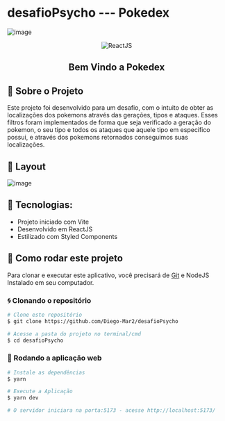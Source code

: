 
# desafioPsycho  --- Pokedex

![image](https://user-images.githubusercontent.com/90232418/207498770-05a5ce87-04cd-4d6e-b241-e89b1bdb1ff9.png)

<p align="center">

<img alt="ReactJS" src="https://img.shields.io/static/v1?color=blue&label=React&message=JS&?style=plastic&logo=React">

</p>
<h2 align="center">
  Bem Vindo a Pokedex
</h2>

## 🚀 Sobre o Projeto

Este projeto foi desenvolvido para um desafio, com o intuito de obter as localizações dos pokemons através das gerações, tipos e ataques. Esses filtros foram implementados de forma que seja verificado a geração do pokemon, o seu tipo e todos os ataques que aquele tipo em específico possui, e através dos pokemons retornados conseguimos suas localizações.

## 🎨 Layout

![image](https://user-images.githubusercontent.com/90232418/207499916-bb5a20c6-c075-4470-afec-b0564eb80a8b.png)

</div>

## 🔨 Tecnologias:

- Projeto iniciado com Vite
- Desenvolvido em ReactJS
- Estilizado com Styled Components

## 🚀 Como rodar este projeto

Para clonar e executar este aplicativo, você precisará de [Git](https://git-scm.com) e NodeJS Instalado em seu computador.

### 🌀 Clonando o repositório

```bash
# Clone este repositório
$ git clone https://github.com/Diego-Mar2/desafioPsycho

# Acesse a pasta do projeto no terminal/cmd
$ cd desafioPsycho
```

### 🧭 Rodando a aplicação web

```bash
# Instale as dependências
$ yarn

# Execute a Aplicação
$ yarn dev

# O servidor iniciara na porta:5173 - acesse http://localhost:5173/
```
